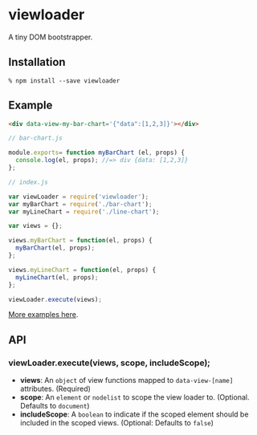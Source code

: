 # viewloader

A tiny DOM bootstrapper.

## Installation
```
% npm install --save viewloader
```

## Example

```html
<div data-view-my-bar-chart='{"data":[1,2,3]}'></div>
```

```js
// bar-chart.js

module.exports= function myBarChart (el, props) {
  console.log(el, props); //=> div {data: [1,2,3]}
};
```

```js
// index.js

var viewLoader = require('viewloader');
var myBarChart = require('./bar-chart');
var myLineChart = require('./line-chart');

var views = {};

views.myBarChart = function(el, props) {
  myBarChart(el, props);
};

views.myLineChart = function(el, props) {
  myLineChart(el, props);
};

viewLoader.execute(views);
```
[More examples here]('https://github.com/icelab/viewloader/raw/master/examples/').

## API

### viewLoader.execute(views, scope, includeScope);

  * **views**: An `object` of view functions mapped to `data-view-[name]` attributes. (Required)
  * **scope**: An `element` or `nodelist` to scope the view loader to. (Optional. Defaults to `document`)
  * **includeScope**: A `boolean` to indicate if the scoped element should be included in the scoped views. (Optional: Defaults to `false`)
